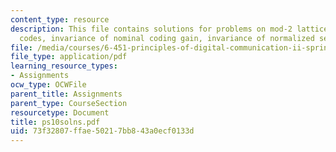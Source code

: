 ```yaml
---
content_type: resource
description: This file contains solutions for problems on mod-2 lattices and trellis
  codes, invariance of nominal coding gain, invariance of normalized second moment.
file: /media/courses/6-451-principles-of-digital-communication-ii-spring-2005/73f32807ffae50217bb843a0ecf0133d_ps10solns.pdf
file_type: application/pdf
learning_resource_types:
- Assignments
ocw_type: OCWFile
parent_title: Assignments
parent_type: CourseSection
resourcetype: Document
title: ps10solns.pdf
uid: 73f32807-ffae-5021-7bb8-43a0ecf0133d
---
```

